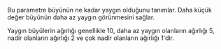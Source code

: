 Bu parametre büyünün ne kadar yaygın olduğunu tanımlar. Daha küçük değer büyünün daha az yaygın görünmesini sağlar.

Yaygın büyülerin ağırlığı genellikle 10, daha az yaygın olanların ağırlığı 5, nadir olanların ağırlığı 2 ve çok nadir olanların ağırlığı 1'dir.